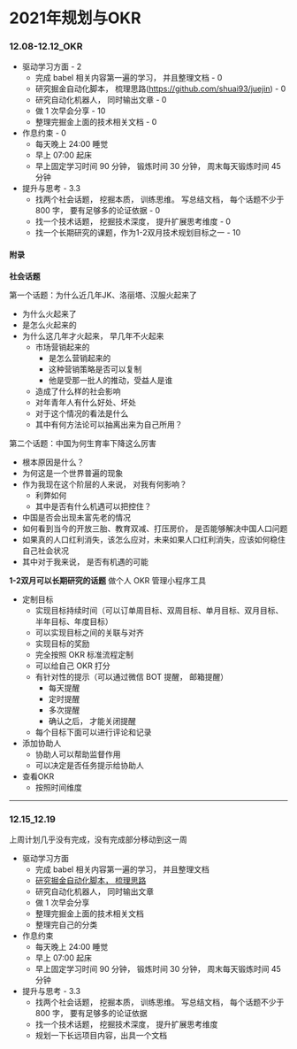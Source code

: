 # 2021年规划与OKR

### 12.08-12.12_OKR

- 驱动学习方面 - 2
    - 完成 babel 相关内容第一遍的学习， 并且整理文档 - 0
    - 研究掘金自动化脚本， 梳理思路(https://github.com/shuai93/juejin) - 0
    - 研究自动化机器人， 同时输出文章 - 0
    - 做 1 次早会分享 - 10
    - 整理完掘金上面的技术相关文档 - 0
- 作息约束 - 0
    - 每天晚上 24:00 睡觉
    - 早上 07:00 起床
    - 早上固定学习时间 90 分钟， 锻炼时间 30 分钟， 周末每天锻炼时间 45 分钟
- 提升与思考 - 3.3
    - 找两个社会话题， 挖掘本质， 训练思维。 写总结文档， 每个话题不少于 800 字， 要有足够多的论证依据 - 0
    - 找一个技术话题， 挖掘技术深度， 提升扩展思考维度 - 0
    - 找一个长期研究的课题，作为1-2双月技术规划目标之一 - 10


#### 附录

**社会话题**

第一个话题：为什么近几年JK、洛丽塔、汉服火起来了

- 为什么火起来了
- 是怎么火起来的
- 为什么这几年才火起来， 早几年不火起来
    - 市场营销起来的
        - 是怎么营销起来的
        - 这种营销策略是否可以复制
        - 他是受那一批人的推动，受益人是谁
    - 造成了什么样的社会影响
    - 对年青年人有什么好处、坏处
    - 对于这个情况的看法是什么
    - 其中有何方法论可以抽离出来为自己所用？

第二个话题：中国为何生育率下降这么厉害

- 根本原因是什么？
- 为何这是一个世界普遍的现象
- 作为我现在这个阶层的人来说， 对我有何影响？
    - 利弊如何
    - 其中是否有什么机遇可以把控住？
- 中国是否会出现未富先老的情况
- 如何看到当今的开放三胎、教育双减、打压房价， 是否能够解决中国人口问题
- 如果真的人口红利消失，该怎么应对，未来如果人口红利消失，应该如何稳住自己社会状况
- 其中对于我来说， 是否有机遇的可能

**1-2双月可以长期研究的话题**
做个人 OKR 管理小程序工具

- 定制目标
    - 实现目标持续时间（可以订单周目标、双周目标、单月目标、双月目标、半年目标、年度目标）
    - 可以实现目标之间的关联与对齐
    - 实现目标的奖励
    - 完全按照 OKR 标准流程定制
    - 可以给自己 OKR 打分
    - 有针对性的提示（可以通过微信 BOT 提醒， 邮箱提醒）
        - 每天提醒
        - 定时提醒
        - 多次提醒
        - 确认之后， 才能关闭提醒
    - 每个目标下面可以进行评论和记录
- 添加协助人
    - 协助人可以帮助监督作用
    - 可以决定是否任务提示给协助人
- 查看OKR
    - 按照时间维度


-------------


### 12.15_12.19
上周计划几乎没有完成，没有完成部分移动到这一周

- 驱动学习方面
    - 完成 babel 相关内容第一遍的学习， 并且整理文档
    - [研究掘金自动化脚本， 梳理思路](https://github.com/shuai93/juejin)
    - 研究自动化机器人， 同时输出文章
    - 做 1 次早会分享
    - 整理完掘金上面的技术相关文档
    - 整理完自己的分类
- 作息约束
    - 每天晚上 24:00 睡觉
    - 早上 07:00 起床
    - 早上固定学习时间 90 分钟， 锻炼时间 30 分钟， 周末每天锻炼时间 45 分钟
- 提升与思考 - 3.3
    - 找两个社会话题， 挖掘本质， 训练思维。 写总结文档， 每个话题不少于 800 字， 要有足够多的论证依据
    - 找一个技术话题， 挖掘技术深度， 提升扩展思考维度
    - 规划一下长远项目内容，出具一个文档
